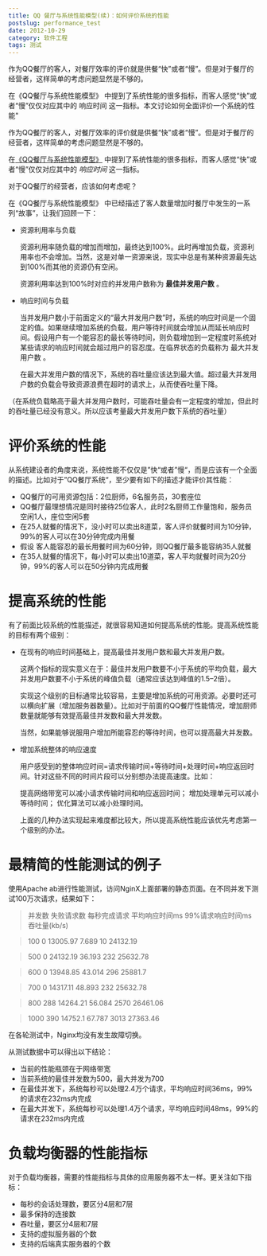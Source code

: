 ```yaml
---
title: QQ 餐厅与系统性能模型(续)：如何评价系统的性能
postslug: performance_test
date: 2012-10-29
category: 软件工程
tags: 测试
---
```


  作为QQ餐厅的客人，对餐厅效率的评价就是供餐“快”或者“慢”。但是对于餐厅的经营者，这样简单的考虑问题显然是不够的。

  在《QQ餐厅与系统性能模型》 中提到了系统性能的很多指标，而客人感觉“快”或者“慢”仅仅对应其中的 响应时间 这一指标。本文讨论如何全面评价一个系统的性能"

<!-- more -->

作为QQ餐厅的客人，对餐厅效率的评价就是供餐“快”或者“慢”。但是对于餐厅的经营者，这样简单的考虑问题显然是不够的。

在[《QQ餐厅与系统性能模型》](/2012/10/23/whats_performance.html) 中提到了系统性能的很多指标，而客人感觉“快”或者“慢”仅仅对应其中的 *响应时间* 这一指标。

对于QQ餐厅的经营者，应该如何考虑呢？



在《QQ餐厅与系统性能模型》 中已经描述了客人数量增加时餐厅中发生的一系列“故事”，让我们回顾一下：

- 资源利用率与负载

  资源利用率随负载的增加而增加，最终达到100%。此时再增加负载，资源利用率也不会增加。当然，这是对单一资源来说，现实中总是有某种资源最先达到100%而其他的资源仍有空闲。

  资源利用率达到100%时对应的并发用户数称为 **最佳并发用户数** 。

- 响应时间与负载

  当并发用户数小于前面定义的“最大并发用户数”时，系统的响应时间是一个固定的值。如果继续增加系统的负载，用户等待时间就会增加从而延长响应时 间。假设用户有一个能容忍的最长等待时间，则负载增加到一定程度时系统对某些请求的响应时间就会超过用户的容忍度。在临界状态的负载称为 最大并发用户数 。

  在最大并发用户数的情况下，系统的吞吐量应该达到最大值。超过最大并发用户数的负载会导致资源浪费在超时的请求上，从而使吞吐量下降。

（在系统负载略高于最大并发用户数时，可能吞吐量会有一定程度的增加，但此时的吞吐量已经没有意义。所以应该考量最大并发用户数下系统的吞吐量）


# 评价系统的性能

从系统建设者的角度来说，系统性能不仅仅是”快“或者”慢“，而是应该有一个全面的描述。比如对于”QQ餐厅系统“，至少要有如下的描述才能评价其性能：

- QQ餐厅的可用资源包括：2位厨师，6名服务员，30套座位
- QQ餐厅最理想情况是同时接待25位客人，此时2名厨师工作量饱和，服务员空闲1人，座位空闲5套
- 在25人就餐的情况下，没小时可以卖出8道菜，客人评价就餐时间为10分钟，99%的客人可以在30分钟完成内用餐
- 假设 客人能容忍的最长用餐时间为60分钟，则QQ餐厅最多能容纳35人就餐
- 在35人就餐的情况下，每小时可以卖出10道菜，客人平均就餐时间为20分钟，99%的客人可以在50分钟内完成用餐



# 提高系统的性能

有了前面比较系统的性能描述，就很容易知道如何提高系统的性能。提高系统性能的目标有两个级别：

- 在现有的响应时间基础上，提高最佳并发用户数和最大并发用户数。

  这两个指标的现实意义在于：最佳并发用户数要不小于系统的平均负载，最大并发用户数要不小于系统的峰值负载（通常应该达到峰值的1.5–2倍）。

  实现这个级别的目标通常比较容易，主要是增加系统的可用资源。必要时还可以横向扩展（增加服务器数量）。比如对于前面的QQ餐厅性能情况，增加厨师数量就能够有效提高最佳并发数和最大并发数。

  当然，如果能够说服用户增加所能容忍的等待时间，也可以提高最大并发数。

- 增加系统整体的响应速度

  用户感受到的整体响应时间=请求传输时间+等待时间+处理时间+响应返回时间。针对这些不同的时间片段可以分别想办法提高速度。比如：

  提高网络带宽可以减小请求传输时间和响应返回时间； 增加处理单元可以减小等待时间； 优化算法可以减小处理时间。

  上面的几种办法实现起来难度都比较大，所以提高系统性能应该优先考虑第一个级别的办法。


# 最精简的性能测试的例子

使用Apache ab进行性能测试，访问NginX上面部署的静态页面。在不同并发下测试100万次请求，结果如下：

> 并发数 失败请求数 每秒完成请求  平均响应时间ms  99%请求响应时间ms 吞吐量(kb/s)

> 100 0 13005.97  7.689 10  24132.19

> 500 0 24132.19  36.193  232 25632.78

> 600 0 13948.85  43.014  296 25881.7

> 700 0 14317.11  48.893  232 25632.78

> 800 288 14264.21  56.084  2570  26461.06

> 1000  390 14752.1 67.787  3013  27363.46

在各轮测试中，Nginx均没有发生故障切换。

从测试数据中可以得出以下结论：

- 当前的性能瓶颈在于网络带宽
- 当前系统的最佳并发数为500，最大并发为700
- 在最佳并发下，系统每秒可以处理2.4万个请求，平均响应时间36ms，99%的请求在232ms内完成
- 在最大并发下，系统每秒可以处理1.4万个请求，平均响应时间48ms，99%的请求在232ms内完成


# 负载均衡器的性能指标

对于负载均衡器，需要的性能指标与具体的应用服务器不太一样。更关注如下指标：

- 每秒的会话处理数，要区分4层和7层
- 最多保持的连接数
- 吞吐量，要区分4层和7层
- 支持的虚拟服务器的个数
- 支持的后端真实服务器的个数

